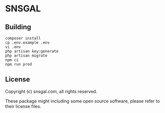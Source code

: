 # SNSGAL

## Building
```
composer install
cp .env.example .env
vi .env
php artisan key:generate
php artisan migrate
npm ci
npm run prod
```

## License
Copyright (c) snsgal.com, all rights reserved.

These package might including some open source software,
 please refer to their license files.
